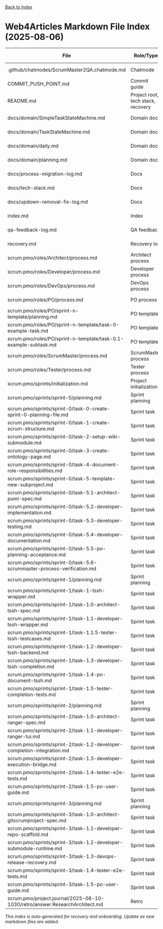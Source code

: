 <!--
SPDX-License-Identifier: AGPL-3.0-only + AI-GPL-Addendum
Copyright (c) 2025 The Web4Articles Authors
Copyleft: See AGPLv3 (./LICENSE) and AI-GPL Addendum (./AI-GPL.md)
Backlinks: /LICENSE , /AI-GPL.md
Use of `scrum.pmo` roles/process docs with AI is subject to AI-GPL copyleft unless dual-licensed.
-->

[Back to Index](./index.md)

# Web4Articles Markdown File Index (2025-08-06)

| File | Role/Type | Last Modified |
|------|-----------|--------------|
| .github/chatmodes/ScrumMaster2QA.chatmode.md | Chatmode | 2025-08-06 |
| COMMIT_PUSH_POINT.md | Commit guide | 2025-08-06 |
| README.md | Project root, tech stack, recovery | 2025-08-06 |
| docs/domain/SimpleTaskStateMachine.md | Domain doc | 2025-08-06 |
| docs/domain/TaskStateMachine.md | Domain doc | 2025-08-06 |
| docs/domain/daily.md | Domain doc | 2025-08-06 |
| docs/domain/planning.md | Domain doc | 2025-08-06 |
| docs/process-migration-log.md | Docs | 2025-08-06 |
| docs/tech-stack.md | Docs | 2025-08-06 |
| docs/updown-removal-fix-log.md | Docs | 2025-08-06 |
| index.md | Index | 2025-08-06 |
| qa-feedback-log.md | QA feedback | 2025-08-06 |
| recovery.md | Recovery log | 2025-08-06 |
| scrum.pmo/roles/Architect/process.md | Architect process | 2025-08-06 |
| scrum.pmo/roles/Developer/process.md | Developer process | 2025-08-06 |
| scrum.pmo/roles/DevOps/process.md | DevOps process | 2025-08-06 |
| scrum.pmo/roles/PO/process.md | PO process | 2025-08-06 |
| scrum.pmo/roles/PO/sprint-n-template/planning.md | PO template | 2025-08-06 |
| scrum.pmo/roles/PO/sprint-n-template/task-0-example-task.md | PO template | 2025-08-06 |
| scrum.pmo/roles/PO/sprint-n-template/task-0.1-example-subtask.md | PO template | 2025-08-06 |
| scrum.pmo/roles/ScrumMaster/process.md | ScrumMaster process | 2025-08-06 |
| scrum.pmo/roles/Tester/process.md | Tester process | 2025-08-06 |
| scrum.pmo/sprints/initialization.md | Project initialization | 2025-08-06 |
| scrum.pmo/sprints/sprint-0/planning.md | Sprint planning | 2025-08-06 |
| scrum.pmo/sprints/sprint-0/task-0-create-sprint-0-planning-file.md | Sprint task | 2025-08-06 |
| scrum.pmo/sprints/sprint-0/task-1-create-scrum-structure.md | Sprint task | 2025-08-06 |
| scrum.pmo/sprints/sprint-0/task-2-setup-wiki-submodule.md | Sprint task | 2025-08-06 |
| scrum.pmo/sprints/sprint-0/task-3-create-ontology-page.md | Sprint task | 2025-08-06 |
| scrum.pmo/sprints/sprint-0/task-4-document-role-responsibilities.md | Sprint task | 2025-08-06 |
| scrum.pmo/sprints/sprint-0/task-5-template-new-subproject.md | Sprint task | 2025-08-06 |
| scrum.pmo/sprints/sprint-0/task-5.1-architect-puml-spec.md | Sprint task | 2025-08-06 |
| scrum.pmo/sprints/sprint-0/task-5.2-developer-implementation.md | Sprint task | 2025-08-06 |
| scrum.pmo/sprints/sprint-0/task-5.3-developer-testing.md | Sprint task | 2025-08-06 |
| scrum.pmo/sprints/sprint-0/task-5.4-developer-documentation.md | Sprint task | 2025-08-06 |
| scrum.pmo/sprints/sprint-0/task-5.5-po-planning-acceptance.md | Sprint task | 2025-08-06 |
| scrum.pmo/sprints/sprint-0/task-5.6-scrummaster-process-verification.md | Sprint task | 2025-08-06 |
| scrum.pmo/sprints/sprint-1/planning.md | Sprint planning | 2025-08-06 |
| scrum.pmo/sprints/sprint-1/task-1-tssh-wrapper.md | Sprint task | 2025-08-06 |
| scrum.pmo/sprints/sprint-1/task-1.0-architect-tssh-spec.md | Sprint task | 2025-08-06 |
| scrum.pmo/sprints/sprint-1/task-1.1-developer-tssh-wrapper.md | Sprint task | 2025-08-06 |
| scrum.pmo/sprints/sprint-1/task-1.1.5-tester-tssh-testcases.md | Sprint task | 2025-08-06 |
| scrum.pmo/sprints/sprint-1/task-1.2-developer-tssh-backend.md | Sprint task | 2025-08-06 |
| scrum.pmo/sprints/sprint-1/task-1.3-developer-tssh-completion.md | Sprint task | 2025-08-06 |
| scrum.pmo/sprints/sprint-1/task-1.4-po-document-tssh.md | Sprint task | 2025-08-06 |
| scrum.pmo/sprints/sprint-1/task-1.5-tester-completion-tests.md | Sprint task | 2025-08-06 |
| scrum.pmo/sprints/sprint-2/planning.md | Sprint planning | 2025-08-08 |
| scrum.pmo/sprints/sprint-2/task-1.0-architect-ranger-spec.md | Sprint task | 2025-08-08 |
| scrum.pmo/sprints/sprint-2/task-1.1-developer-ranger-tui.md | Sprint task | 2025-08-08 |
| scrum.pmo/sprints/sprint-2/task-1.2-developer-completion-integration.md | Sprint task | 2025-08-08 |
| scrum.pmo/sprints/sprint-2/task-1.3-developer-execution-bridge.md | Sprint task | 2025-08-08 |
| scrum.pmo/sprints/sprint-2/task-1.4-tester-e2e-tests.md | Sprint task | 2025-08-08 |
| scrum.pmo/sprints/sprint-2/task-1.5-po-user-guide.md | Sprint task | 2025-08-08 |
| scrum.pmo/sprints/sprint-3/planning.md | Sprint planning | 2025-08-08 |
| scrum.pmo/sprints/sprint-3/task-1.0-architect-gitscrumproject-spec.md | Sprint task | 2025-08-08 |
| scrum.pmo/sprints/sprint-3/task-1.1-developer-repo-scaffold.md | Sprint task | 2025-08-08 |
| scrum.pmo/sprints/sprint-3/task-1.2-developer-submodule-runtime.md | Sprint task | 2025-08-08 |
| scrum.pmo/sprints/sprint-3/task-1.3-devops-release-recovery.md | Sprint task | 2025-08-08 |
| scrum.pmo/sprints/sprint-3/task-1.4-tester-e2e-tests.md | Sprint task | 2025-08-08 |
| scrum.pmo/sprints/sprint-3/task-1.5-po-user-guide.md | Sprint task | 2025-08-08 |
| scrum.pmo/project.journal/2025-08-10-1030/retro/answer.ResearchArchitect.md | Retro | 2025-08-10 |

*This index is auto-generated for recovery and onboarding. Update as new markdown files are added.*
